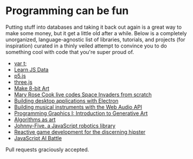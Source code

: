 # Programming can be fun

Putting stuff into databases and taking it back out again is a great way to make some money, but it get a little old after a while. Below is a completely unorganized, language-agnostic list of libraries, tutorials, and projects (for inspiration) curated in a thinly veiled attempt to convince you to do something cool with code that you're super proud of.

* [var t;](http://vart.institute)
* [Learn JS Data](http://learnjsdata.com)
* [p5.js](http://p5js.org)
* [three.js](http://threejs.org)
* [Make 8-bit Art](http://make8bitart.com)
* [Mary Rose Cook live codes Space Invaders from scratch](https://vimeo.com/105955605)
* [Building desktop applications with Electron](https://medium.com/developers-writing/building-a-desktop-application-with-electron-204203eeb658)
* [Building musical instruments with the Web Audio API](http://www.stevekinney.net/videos/#itemId=5591b17be4b05fd28f98d438)
* [Programming Graphics I: Introduction to Generative Art](https://www.skillshare.com/classes/design/Programming-Graphics-I-Introduction-to-Generative-Art/782118657)
* [Algorithms as art](https://labs.ideo.com/2014/06/04/painting-with-code/)
* [Johnny-Five, a JavaScript robotics library](http://johnny-five.io)
* [Reactive game development for the discerning hipster](https://www.youtube.com/watch?v=FLSNm7AIBoM)
* [JavaScript AI Battle](http://javier.xyz/clashjs/)

Pull requests graciously accepted.
